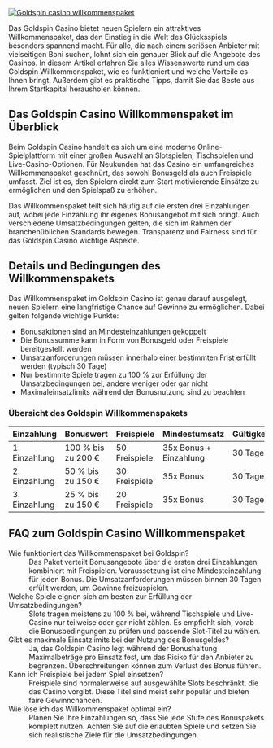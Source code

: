 [![Goldspin casino willkommenspaket](https://123-caf.pages.dev/gitsignup.png)](https://vrmoo.ru/Bt82HjjY)

<p>Das Goldspin Casino bietet neuen Spielern ein attraktives Willkommenspaket, das den Einstieg in die Welt des Glücksspiels besonders spannend macht. Für alle, die nach einem seriösen Anbieter mit vielseitigen Boni suchen, lohnt sich ein genauer Blick auf die Angebote des Casinos. In diesem Artikel erfahren Sie alles Wissenswerte rund um das Goldspin Willkommenspaket, wie es funktioniert und welche Vorteile es Ihnen bringt. Außerdem gibt es praktische Tipps, damit Sie das Beste aus Ihrem Startkapital herausholen können.</p>  <h2>Das Goldspin Casino Willkommenspaket im Überblick</h2> <p>Beim Goldspin Casino handelt es sich um eine moderne Online-Spielplattform mit einer großen Auswahl an Slotspielen, Tischspielen und Live-Casino-Optionen. Für Neukunden hat das Casino ein umfangreiches Willkommenspaket geschnürt, das sowohl Bonusgeld als auch Freispiele umfasst. Ziel ist es, den Spielern direkt zum Start motivierende Einsätze zu ermöglichen und den Spielspaß zu erhöhen.</p>  <p>Das Willkommenspaket teilt sich häufig auf die ersten drei Einzahlungen auf, wobei jede Einzahlung ihr eigenes Bonusangebot mit sich bringt. Auch verschiedene Umsatzbedingungen gelten, die sich im Rahmen der branchenüblichen Standards bewegen. Transparenz und Fairness sind für das Goldspin Casino wichtige Aspekte.</p>  <h2>Details und Bedingungen des Willkommenspakets</h2> <p>Das Willkommenspaket im Goldspin Casino ist genau darauf ausgelegt, neuen Spielern eine langfristige Chance auf Gewinne zu ermöglichen. Dabei gelten folgende wichtige Punkte:</p> <ul>   <li>Bonusaktionen sind an Mindesteinzahlungen gekoppelt</li>   <li>Die Bonussumme kann in Form von Bonusgeld oder Freispiele bereitgestellt werden</li>   <li>Umsatzanforderungen müssen innerhalb einer bestimmten Frist erfüllt werden (typisch 30 Tage)</li>   <li>Nur bestimmte Spiele tragen zu 100 % zur Erfüllung der Umsatzbedingungen bei, andere weniger oder gar nicht</li>   <li>Maximaleinsatzlimits während der Bonusnutzung sind zu beachten</li> </ul>  <h3>Übersicht des Goldspin Willkommenspakets</h3> <table>   <thead>     <tr>       <th>Einzahlung</th>       <th>Bonuswert</th>       <th>Freispiele</th>       <th>Mindestumsatz</th>       <th>Gültigkeitsdauer</th>     </tr>   </thead>   <tbody>     <tr>       <td>1. Einzahlung</td>       <td>100 % bis zu 200 €</td>       <td>50 Freispiele</td>       <td>35x Bonus + Einzahlung</td>       <td>30 Tage</td>     </tr>     <tr>       <td>2. Einzahlung</td>       <td>50 % bis zu 150 €</td>       <td>30 Freispiele</td>       <td>35x Bonus</td>       <td>30 Tage</td>     </tr>     <tr>       <td>3. Einzahlung</td>       <td>25 % bis zu 150 €</td>       <td>20 Freispiele</td>       <td>35x Bonus</td>       <td>30 Tage</td>     </tr>   </tbody> </table>  <h2>FAQ zum Goldspin Casino Willkommenspaket</h2> <dl>   <dt>Wie funktioniert das Willkommenspaket bei Goldspin?</dt>   <dd>Das Paket verteilt Bonusangebote über die ersten drei Einzahlungen, kombiniert mit Freispielen. Voraussetzung ist eine Mindesteinzahlung für jeden Bonus. Die Umsatzanforderungen müssen binnen 30 Tagen erfüllt werden, um Gewinne freizuspielen.</dd>    <dt>Welche Spiele eignen sich am besten zur Erfüllung der Umsatzbedingungen?</dt>   <dd>Slots tragen meistens zu 100 % bei, während Tischspiele und Live-Casino nur teilweise oder gar nicht zählen. Es empfiehlt sich, vorab die Bonusbedingungen zu prüfen und passende Slot-Titel zu wählen.</dd>    <dt>Gibt es maximale Einsatzlimits bei der Nutzung des Bonusgeldes?</dt>   <dd>Ja, das Goldspin Casino legt während der Bonushaltung Maximalbeträge pro Einsatz fest, um das Risiko für den Anbieter zu begrenzen. Überschreitungen können zum Verlust des Bonus führen.</dd>    <dt>Kann ich Freispiele bei jedem Spiel einsetzen?</dt>   <dd>Freispiele sind normalerweise auf ausgewählte Slots beschränkt, die das Casino vorgibt. Diese Titel sind meist sehr populär und bieten faire Gewinnchancen.</dd>    <dt>Wie löse ich das Willkommenspaket optimal ein?</dt>   <dd>Planen Sie Ihre Einzahlungen so, dass Sie jede Stufe des Bonuspakets komplett nutzen. Achten Sie auf die erlaubten Spiele und setzen Sie sich realistische Ziele für die Umsatzbedingungen.</dd> </dl>